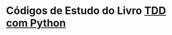 # Códigos de Estudo do Livro [TDD com Python](https://www.obeythetestinggoat.com/book/praise.harry.html)